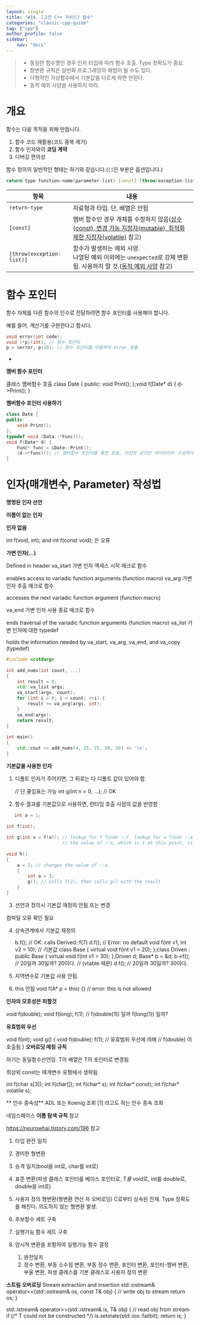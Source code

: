 ```yaml
---
layout: single
title: "#19. [고전 C++ 가이드] 함수"
categories: "classic-cpp-guide"
tag: ["cpp"]
author_profile: false
sidebar: 
    nav: "docs"
---
```

> * 동일한 함수명인 경우 인자 타입에 따라 함수 호출. Type 정확도가 중요. 
> * 형변환 규칙은 일반화 프로그래밍의 해법이 될 수도 있다.
> * 다형적인 가상함수에서 기본값을 다르게 하면 안된다.
> * 동적 예외 사양을 사용하지 마라.

# 개요

함수는 다음 목적을 위해 만듭니다.

1. 함수 코드 재활용(코드 중복 제거) 
2. 함수 인자와의 **코딩 계약**
3. 디버깅 편의성

함수 정의의 일반적인 형태는 하기와 같습니다.(`[]`인 부분은 옵션입니다.)

```cpp
return-type function-name(parameter-list) [const] [throw(exception-list)] {}
```

|항목|내용|
|--|--|
|`return-type`|자료형과 타입. 단, 배열은 안됨|
|`[const]`|멤버 함수인 경우 개체를 수정하지 않음([상수(const), 변경 가능 지정자(mutable), 최적화 제한 지정자(volatile)](https://tango1202.github.io/classic-cpp-guide/classic-cpp-guide-const-mutable/) 참고)
|`[throw(exception-list)]`|함수가 발생하는 예외 사양.<br/>나열된 예외 이외에는 `unexpected`로 강제 변환됨. 사용하지 말 것.([동적 예외 사양](https://tango1202.github.io/classic-cpp-exception/classic-cpp-exception-dynamic-exception-specification) 참고)|

# 함수 포인터

함수 자체를 다른 함수의 인수로 전달하려면 함수 포인터를 사용해야 합니다.

예를 들어, 계산기를 구현한다고 합시다.






```cpp
void error(int code);
void (*p)(int); // 함수 포인터
p = &error; p(10); // 함수 포인터를 이용하여 error 호출
```
*

**멤버 함수 포인터**

클래스 멤버함수 호출
class Date { public: void Print(); };void f(Date* d) { d->Print(); } 

**멤버함수 포인터 사용하기**

```cpp
class Date { 
public: 
    void Print(); 
};
typedef void (Data::*Func)(); 
void f(Date* d) { 
    Func* func = &Date::Print(); 
    (d->*func)(); // 멤버함수 포인터를 통한 호출. 미친짓 같지만 라이브러리 구성하다보면 쓸때도 있다. 
}
```


# 인자(매개변수, Parameter) 작성법

**명명된 인자 선언**

**이름이 없는 인자**

**인자 없음**

int f(void, int); and int f(const void); 은 오류

**가변 인자(...)**

Defined in header <cstdarg>
va_start 가변 인자 액세스 시작 매크로 함수
 
enables access to variadic function arguments
(function macro)
va_arg 가변인자 추출 매크로 함수
 
accesses the next variadic function argument
(function macro)

va_end 가변 인자 사용 종료 매크로 함수
 
ends traversal of the variadic function arguments
(function macro)
va_list 가변 인자에 대한 typedef
 
holds the information needed by va_start, va_arg, va_end, and va_copy
(typedef)
```cpp
#include <cstdarg>
 
int add_nums(int count, ...) 
{
    int result = 0;
    std::va_list args;
    va_start(args, count);
    for (int i = 0; i < count; ++i) {
        result += va_arg(args, int);
    }
    va_end(args);
    return result;
}
 
int main() 
{
    std::cout << add_nums(4, 25, 25, 50, 50) << '\n';
}
```



**기본값을 사용한 인자**

1. 디폴트 인자가 주어지면, 그 뒤로는 다 디폴트 값이 있어야 함.

    // 단 줄임표는 가능
   int g(int n = 0, ...); // OK


2. 함수 결과를 기본값으로 사용하면, 런타임  호출 시점의 값을 반영함
```cpp
   int a = 1;
 
int f(int);
 
int g(int x = f(a)); // lookup for f finds ::f, lookup for a finds ::a
                     // the value of ::a, which is 1 at this point, is not used
 
void h()
{
    a = 2; // changes the value of ::a
    {
        int a = 3;
        g(); // calls f(2), then calls g() with the result
    }
}
```

3. 선언과 정의시 기본값 재정의 안됨.또는 변경

 컴파일 오류 확인 필요

4. 상속관계에서 기본값 재정의

    b.f(); // OK: calls Derived::f(7) 
    d.f(); // Error: no default 
    void f(int v1, int v2 = 10); // 기본값
class Base { virtual void f(int v1 = 20); };class Driven : public Base { virtual void f(int v1 = 30); };Driven d; Base* b = &d; b->f(); // 20일까 30일까? 20이다. // (vtable 때문) d.f(); // 20일까 30일까? 30이다.




5. 지역변수로 기본값 사용 안됨.


6. this 안됨
   void f(A* p = this) {} // error: this is not allowed



**인자의 모호성은 피할것**

void f(double); void f(long);
f(1); // f(double(1)) 일까 f(long(1)) 일까?

**유효범위 우선**

void f(int); 
void g()
{ 
   void f(double); 
   f(1); // 유효범위 우선에 의해 // f(double) 이 호출됨
}
**오버로딩 매칭 규칙**

하기는 동일함수선언임.
T의 배열은 T의 포인터로 변경됨.

최상위 const는 매개변수 유형에서 생략됨

int f(char s[3]);
int f(char[]);
int f(char* s);
int f(char* const);
int f(char* volatile s);

** 인수 종속성**
ADL 또는 Koenig 조회 [1] 라고도 하는 인수 종속 조회

네임스페이스 **이름 탐색 규칙** 참고

https://neurowhai.tistory.com/196 참고


1. 타입 완전 일치
2. 경미한 형변환
3. 승격 일치(bool을 int로, char를 int로) 
4. 표준 변환(파생 클래스 포인터를 베이스 포인터로, T*를 void*로, int를 double로, double을 int로) 
5. 사용자 정의 형변환(형변환 연산
자 오버로딩)
C로부터 상속된 잔재. Type 정확도를 해친다. 의도하지 않는 형변환 발생.

1. 후보함수 세트 구축
2. 실행가능 함수 세트 구축
3. 암시적 변환을 포함하여 실행가능 함수 결정
   1. 완전일치
   2. 정수 변환, 부동 소수점 변환, 부동 정수 변환, 포인터 변환, 포인터-멤버 변환, 부울 변환, 파생 클래스를 기본 클래스로 사용자 정의 변환

**스트림 오버로딩**
Stream extraction and insertion
std::ostream& operator<<(std::ostream& os, const T& obj)
{
    // write obj to stream
    return os;
}
 
std::istream& operator>>(std::istream& is, T& obj)
{
    // read obj from stream
    if (/* T could not be constructed */)
        is.setstate(std::ios::failbit);
    return is;
}
